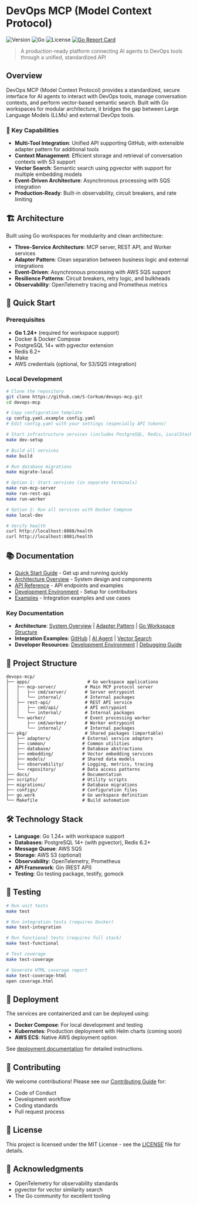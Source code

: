 # DevOps MCP (Model Context Protocol)

![Version](https://img.shields.io/badge/version-1.0.0-blue.svg)
![Go](https://img.shields.io/badge/go-1.24+-00ADD8.svg)
![License](https://img.shields.io/badge/license-MIT-green.svg)
[![Go Report Card](https://goreportcard.com/badge/github.com/S-Corkum/devops-mcp)](https://goreportcard.com/report/github.com/S-Corkum/devops-mcp)

> A production-ready platform connecting AI agents to DevOps tools through a unified, standardized API

## Overview

DevOps MCP (Model Context Protocol) provides a standardized, secure interface for AI agents to interact with DevOps tools, manage conversation contexts, and perform vector-based semantic search. Built with Go workspaces for modular architecture, it bridges the gap between Large Language Models (LLMs) and external DevOps tools.

### 🚀 Key Capabilities

- **Multi-Tool Integration**: Unified API supporting GitHub, with extensible adapter pattern for additional tools
- **Context Management**: Efficient storage and retrieval of conversation contexts with S3 support
- **Vector Search**: Semantic search using pgvector with support for multiple embedding models
- **Event-Driven Architecture**: Asynchronous processing with SQS integration
- **Production-Ready**: Built-in observability, circuit breakers, and rate limiting

## 🏗️ Architecture

Built using Go workspaces for modularity and clean architecture:

- **Three-Service Architecture**: MCP server, REST API, and Worker services
- **Adapter Pattern**: Clean separation between business logic and external integrations
- **Event-Driven**: Asynchronous processing with AWS SQS support
- **Resilience Patterns**: Circuit breakers, retry logic, and bulkheads
- **Observability**: OpenTelemetry tracing and Prometheus metrics

## 🚀 Quick Start

### Prerequisites

- **Go 1.24+** (required for workspace support)
- Docker & Docker Compose
- PostgreSQL 14+ with pgvector extension
- Redis 6.2+
- Make
- AWS credentials (optional, for S3/SQS integration)

### Local Development

```bash
# Clone the repository
git clone https://github.com/S-Corkum/devops-mcp.git
cd devops-mcp

# Copy configuration template
cp config.yaml.example config.yaml
# Edit config.yaml with your settings (especially API tokens)

# Start infrastructure services (includes PostgreSQL, Redis, LocalStack)
make dev-setup

# Build all services
make build

# Run database migrations
make migrate-local

# Option 1: Start services (in separate terminals)
make run-mcp-server
make run-rest-api
make run-worker

# Option 2: Run all services with Docker Compose
make local-dev

# Verify health
curl http://localhost:8080/health
curl http://localhost:8081/health
```

## 📚 Documentation

- [Quick Start Guide](docs/getting-started/quick-start-guide.md) - Get up and running quickly
- [Architecture Overview](docs/architecture/system-overview.md) - System design and components
- [API Reference](docs/api-reference/vector-search-api.md) - API endpoints and examples
- [Development Environment](docs/developer/development-environment.md) - Setup for contributors
- [Examples](docs/examples/README.md) - Integration examples and use cases

### Key Documentation

- **Architecture**: [System Overview](docs/architecture/system-overview.md) | [Adapter Pattern](docs/architecture/adapter-pattern.md) | [Go Workspace Structure](docs/architecture/go-workspace-structure.md)
- **Integration Examples**: [GitHub](docs/examples/github-integration.md) | [AI Agent](docs/examples/ai-agent-integration.md) | [Vector Search](docs/examples/vector-search-implementation.md)
- **Developer Resources**: [Development Environment](docs/developer/development-environment.md) | [Debugging Guide](docs/developer/debugging-guide.md)

## 📁 Project Structure

```
devops-mcp/
├── apps/                      # Go workspace applications
│   ├── mcp-server/           # Main MCP protocol server
│   │   ├── cmd/server/       # Server entrypoint
│   │   └── internal/         # Internal packages
│   ├── rest-api/             # REST API service
│   │   ├── cmd/api/          # API entrypoint
│   │   └── internal/         # Internal packages
│   └── worker/               # Event processing worker
│       ├── cmd/worker/       # Worker entrypoint
│       └── internal/         # Internal packages
├── pkg/                      # Shared packages (importable)
│   ├── adapters/            # External service adapters
│   ├── common/              # Common utilities
│   ├── database/            # Database abstractions
│   ├── embedding/           # Vector embedding services
│   ├── models/              # Shared data models
│   ├── observability/       # Logging, metrics, tracing
│   └── repository/          # Data access patterns
├── docs/                    # Documentation
├── scripts/                 # Utility scripts
├── migrations/              # Database migrations
├── configs/                 # Configuration files
├── go.work                  # Go workspace definition
└── Makefile                 # Build automation
```

## 🛠️ Technology Stack

- **Language**: Go 1.24+ with workspace support
- **Databases**: PostgreSQL 14+ (with pgvector), Redis 6.2+
- **Message Queue**: AWS SQS
- **Storage**: AWS S3 (optional)
- **Observability**: OpenTelemetry, Prometheus
- **API Framework**: Gin (REST API)
- **Testing**: Go testing package, testify, gomock

## 🧪 Testing

```bash
# Run unit tests
make test

# Run integration tests (requires Docker)
make test-integration

# Run functional tests (requires full stack)
make test-functional

# Test coverage
make test-coverage

# Generate HTML coverage report
make test-coverage-html
open coverage.html
```

## 🚢 Deployment

The services are containerized and can be deployed using:

- **Docker Compose**: For local development and testing
- **Kubernetes**: Production deployment with Helm charts (coming soon)
- **AWS ECS**: Native AWS deployment option

See [deployment documentation](docs/operations/) for detailed instructions.

## 🤝 Contributing

We welcome contributions! Please see our [Contributing Guide](docs/contributing/CONTRIBUTING.md) for:

- Code of Conduct
- Development workflow
- Coding standards
- Pull request process

## 📄 License

This project is licensed under the MIT License - see the [LICENSE](LICENSE) file for details.

## 🙏 Acknowledgments

- OpenTelemetry for observability standards
- pgvector for vector similarity search
- The Go community for excellent tooling
